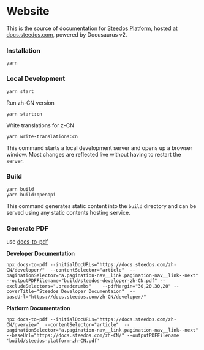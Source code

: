 # Website

This is the source of documentation for [Steedos Platform](https://steedos.com), hosted at [docs.steedos.com](https://docs.steedos.com), powered by Docusaurus v2.

### Installation

```shell
yarn
```

### Local Development

```shell
yarn start
```

Run zh-CN version

```shell
yarn start:cn
```

Write translations for z-CN

```shell
yarn write-translations:cn
```

This command starts a local development server and opens up a browser window. Most changes are reflected live without having to restart the server.

### Build

```shell
yarn build
yarn build:openapi
```

This command generates static content into the `build` directory and can be served using any static contents hosting service.


### Generate PDF

use [docs-to-pdf](https://github.com/jean-humann/docs-to-pdf)

**Developer Documentation**

```shell
npx docs-to-pdf --initialDocURLs="https://docs.steedos.com/zh-CN/developer/"  --contentSelector="article"  --paginationSelector="a.pagination-nav__link.pagination-nav__link--next" --outputPDFFilename="build/steedos-developer-zh-CN.pdf" --excludeSelectors=".breadcrumbs"	 --pdfMargin="30,20,30,20" --coverTitle="Steedos Developer Documentaion"  --baseUrl="https://docs.steedos.com/zh-CN/developer/" 
```


**Platform Documentation**

```shell
npx docs-to-pdf --initialDocURLs="https://docs.steedos.com/zh-CN/overview"  --contentSelector="article"  --paginationSelector="a.pagination-nav__link.pagination-nav__link--next" --baseUrl="https://docs.steedos.com/zh-CN/" --outputPDFFilename	'build/steedos-platform-zh-CN.pdf'
```